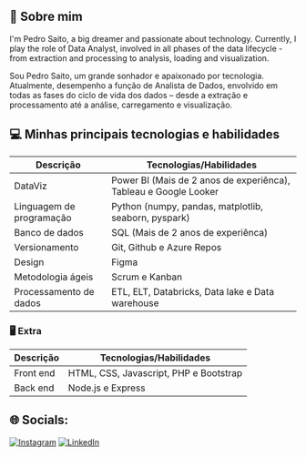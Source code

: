 ## 👋 Sobre mim

I'm Pedro Saito, a big dreamer and passionate about technology. Currently, I play the role of Data Analyst, involved in all phases of the data lifecycle - from extraction and processing to analysis, loading and visualization.


Sou Pedro Saito, um grande sonhador e apaixonado por tecnologia. Atualmente, desempenho a função de Analista de Dados, envolvido em todas as fases do ciclo de vida dos dados – desde a extração e processamento até a análise, carregamento e visualização.

## 💻 Minhas principais tecnologias e habilidades

|Descrição|Tecnologias/Habilidades|
|---------|-----------------------|
|DataViz | Power BI (Mais de 2 anos de experiênca), Tableau e Google Looker |
|Linguagem de programação | Python (numpy, pandas, matplotlib, seaborn, pyspark) |
|Banco de dados | SQL (Mais de 2 anos de experiênca) |
|Versionamento | Git, Github e Azure Repos |
|Design | Figma | 
|Metodologia ágeis | Scrum e Kanban |
|Processamento de dados| ETL, ELT, Databricks, Data lake e Data warehouse |

### 🖥 Extra 

|Descrição|Tecnologias/Habilidades|
|---------|-----------------------|
|Front end| HTML, CSS, Javascript, PHP e Bootstrap |
|Back end| Node.js e Express |

## 🌐 Socials:
[![Instagram](https://img.shields.io/badge/Instagram-%23E4405F.svg?style=for-the-badge&logo=Instagram&logoColor=white)](https://instagram.com/pedrosaito1) [![LinkedIn](https://img.shields.io/badge/linkedin-%230077B5.svg?style=for-the-badge&logo=linkedin&logoColor=white)](https://www.linkedin.com/in/pedrosaito1/)
